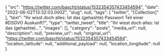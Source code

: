 {
  "src": "https://twitter.com/bascht/status/1532354357433454594",
  "date": "2022-06-02T13:32:03.000Z",
  "slug": null,
  "tags": [
    "twitter",
    "[Collection]"
  ],
  "text": "Ihr wisst doch alles: Ist das (gehashte) Passwort Teil einer #DSGVO Auskunft?",
  "type": "twitter_tweet",
  "title": "Ihr wisst doch alles: Ist das (gehashte)…",
  "images": [],
  "category": "posts",
  "media_url": null,
  "description": null,
  "preview_url": null,
  "original_url": "https://twitter.com/bascht/status/1532354357433454594",
  "location_latitude": null,
  "additional_payload": null,
  "location_longitude": null
}